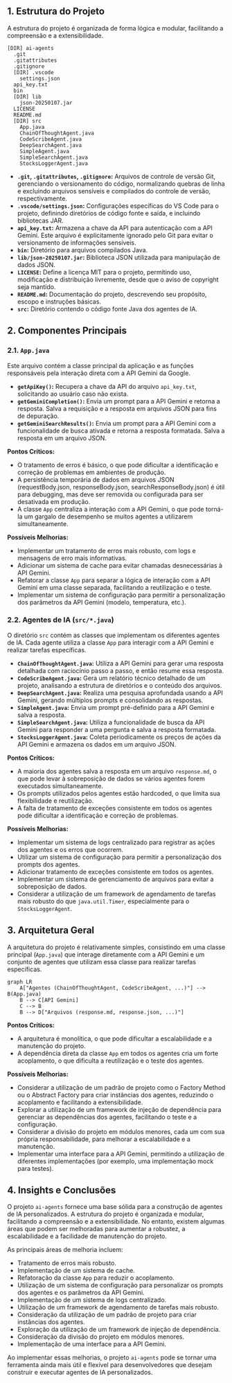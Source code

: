 ## 1. Estrutura do Projeto

A estrutura do projeto é organizada de forma lógica e modular, facilitando a compreensão e a extensibilidade.

```
[DIR] ai-agents
  .git
  .gitattributes
  .gitignore
  [DIR] .vscode
    settings.json
  api_key.txt
  bin
  [DIR] lib
    json-20250107.jar
  LICENSE
  README.md
  [DIR] src
    App.java
    ChainOfThoughtAgent.java
    CodeScribeAgent.java
    DeepSearchAgent.java
    SimpleAgent.java
    SimpleSearchAgent.java
    StocksLoggerAgent.java
```

*   **`.git`, `.gitattributes`, `.gitignore`:** Arquivos de controle de versão Git, gerenciando o versionamento do código, normalizando quebras de linha e excluindo arquivos sensíveis e compilados do controle de versão, respectivamente.
*   **`.vscode/settings.json`:** Configurações específicas do VS Code para o projeto, definindo diretórios de código fonte e saída, e incluindo bibliotecas JAR.
*   **`api_key.txt`:** Armazena a chave da API para autenticação com a API Gemini.  Este arquivo é explicitamente ignorado pelo Git para evitar o versionamento de informações sensíveis.
*   **`bin`:** Diretório para arquivos compilados Java.
*   **`lib/json-20250107.jar`:** Biblioteca JSON utilizada para manipulação de dados JSON.
*   **`LICENSE`:** Define a licença MIT para o projeto, permitindo uso, modificação e distribuição livremente, desde que o aviso de copyright seja mantido.
*   **`README.md`:** Documentação do projeto, descrevendo seu propósito, escopo e instruções básicas.
*   **`src`:** Diretório contendo o código fonte Java dos agentes de IA.

## 2. Componentes Principais

### 2.1. `App.java`

Este arquivo contém a classe principal da aplicação e as funções responsáveis pela interação direta com a API Gemini da Google.

*   **`getApiKey()`:** Recupera a chave da API do arquivo `api_key.txt`, solicitando ao usuário caso não exista.
*   **`getGeminiCompletion()`:** Envia um prompt para a API Gemini e retorna a resposta. Salva a requisição e a resposta em arquivos JSON para fins de depuração.
*   **`getGeminiSearchResults()`:** Envia um prompt para a API Gemini com a funcionalidade de busca ativada e retorna a resposta formatada. Salva a resposta em um arquivo JSON.

**Pontos Críticos:**

*   O tratamento de erros é básico, o que pode dificultar a identificação e correção de problemas em ambientes de produção.
*   A persistência temporária de dados em arquivos JSON (requestBody.json, responseBody.json, searchResponseBody.json) é útil para debugging, mas deve ser removida ou configurada para ser desativada em produção.
*   A classe `App` centraliza a interação com a API Gemini, o que pode torná-la um gargalo de desempenho se muitos agentes a utilizarem simultaneamente.

**Possíveis Melhorias:**

*   Implementar um tratamento de erros mais robusto, com logs e mensagens de erro mais informativas.
*   Adicionar um sistema de cache para evitar chamadas desnecessárias à API Gemini.
*   Refatorar a classe `App` para separar a lógica de interação com a API Gemini em uma classe separada, facilitando a reutilização e o teste.
*   Implementar um sistema de configuração para permitir a personalização dos parâmetros da API Gemini (modelo, temperatura, etc.).

### 2.2. Agentes de IA (`src/*.java`)

O diretório `src` contém as classes que implementam os diferentes agentes de IA. Cada agente utiliza a classe `App` para interagir com a API Gemini e realizar tarefas específicas.

*   **`ChainOfThoughtAgent.java`:** Utiliza a API Gemini para gerar uma resposta detalhada com raciocínio passo a passo, e então resume essa resposta.
*   **`CodeScribeAgent.java`:** Gera um relatório técnico detalhado de um projeto, analisando a estrutura de diretórios e o conteúdo dos arquivos.
*   **`DeepSearchAgent.java`:** Realiza uma pesquisa aprofundada usando a API Gemini, gerando múltiplos prompts e consolidando as respostas.
*   **`SimpleAgent.java`:** Envia um prompt pré-definido para a API Gemini e salva a resposta.
*   **`SimpleSearchAgent.java`:** Utiliza a funcionalidade de busca da API Gemini para responder a uma pergunta e salva a resposta formatada.
*   **`StocksLoggerAgent.java`:** Coleta periodicamente os preços de ações da API Gemini e armazena os dados em um arquivo JSON.

**Pontos Críticos:**

*   A maioria dos agentes salva a resposta em um arquivo `response.md`, o que pode levar à sobreposição de dados se vários agentes forem executados simultaneamente.
*   Os prompts utilizados pelos agentes estão hardcoded, o que limita sua flexibilidade e reutilização.
*   A falta de tratamento de exceções consistente em todos os agentes pode dificultar a identificação e correção de problemas.

**Possíveis Melhorias:**

*   Implementar um sistema de logs centralizado para registrar as ações dos agentes e os erros que ocorrem.
*   Utilizar um sistema de configuração para permitir a personalização dos prompts dos agentes.
*   Adicionar tratamento de exceções consistente em todos os agentes.
*   Implementar um sistema de gerenciamento de arquivos para evitar a sobreposição de dados.
*   Considerar a utilização de um framework de agendamento de tarefas mais robusto do que `java.util.Timer`, especialmente para o `StocksLoggerAgent`.

## 3. Arquitetura Geral

A arquitetura do projeto é relativamente simples, consistindo em uma classe principal (`App.java`) que interage diretamente com a API Gemini e um conjunto de agentes que utilizam essa classe para realizar tarefas específicas.

```mermaid
graph LR
    A["Agentes (ChainOfThoughtAgent, CodeScribeAgent, ...)"] --> B(App.java)
    B --> C[API Gemini]
    C --> B
    B --> D["Arquivos (response.md, response.json, ...)"]
```

**Pontos Críticos:**

*   A arquitetura é monolítica, o que pode dificultar a escalabilidade e a manutenção do projeto.
*   A dependência direta da classe `App` em todos os agentes cria um forte acoplamento, o que dificulta a reutilização e o teste dos agentes.

**Possíveis Melhorias:**

*   Considerar a utilização de um padrão de projeto como o Factory Method ou o Abstract Factory para criar instâncias dos agentes, reduzindo o acoplamento e facilitando a extensibilidade.
*   Explorar a utilização de um framework de injeção de dependência para gerenciar as dependências dos agentes, facilitando o teste e a configuração.
*   Considerar a divisão do projeto em módulos menores, cada um com sua própria responsabilidade, para melhorar a escalabilidade e a manutenção.
*   Implementar uma interface para a API Gemini, permitindo a utilização de diferentes implementações (por exemplo, uma implementação mock para testes).

## 4. Insights e Conclusões

O projeto `ai-agents` fornece uma base sólida para a construção de agentes de IA personalizados. A estrutura do projeto é organizada e modular, facilitando a compreensão e a extensibilidade. No entanto, existem algumas áreas que podem ser melhoradas para aumentar a robustez, a escalabilidade e a facilidade de manutenção do projeto.

As principais áreas de melhoria incluem:

*   Tratamento de erros mais robusto.
*   Implementação de um sistema de cache.
*   Refatoração da classe `App` para reduzir o acoplamento.
*   Utilização de um sistema de configuração para personalizar os prompts dos agentes e os parâmetros da API Gemini.
*   Implementação de um sistema de logs centralizado.
*   Utilização de um framework de agendamento de tarefas mais robusto.
*   Consideração da utilização de um padrão de projeto para criar instâncias dos agentes.
*   Exploração da utilização de um framework de injeção de dependência.
*   Consideração da divisão do projeto em módulos menores.
*   Implementação de uma interface para a API Gemini.

Ao implementar essas melhorias, o projeto `ai-agents` pode se tornar uma ferramenta ainda mais útil e flexível para desenvolvedores que desejam construir e executar agentes de IA personalizados.